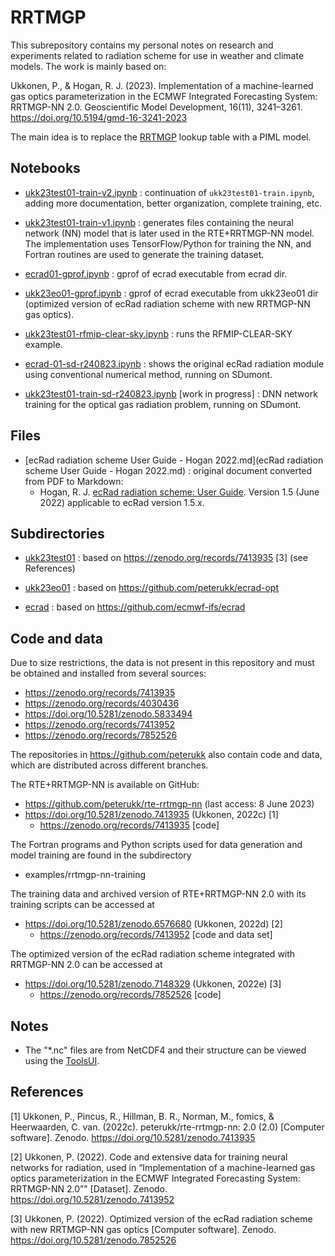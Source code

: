 # RRTMGP

This subrepository contains my personal notes on research and experiments related to radiation scheme for use in weather and climate models. The work is mainly based on: 

Ukkonen, P., & Hogan, R. J. (2023). Implementation of a machine-learned gas optics parameterization in the ECMWF Integrated Forecasting System: RRTMGP-NN 2.0. Geoscientific Model Development, 16(11), 3241–3261. <https://doi.org/10.5194/gmd-16-3241-2023>

The main idea is to replace the [RRTMGP](https://github.com/earth-system-radiation/rte-rrtmgp) lookup table with a PIML model.

## Notebooks

- [ukk23test01-train-v2.ipynb](ukk23test01-train-v2.ipynb) : continuation of `ukk23test01-train.ipynb`, adding more documentation, better organization, complete training, etc.

- [ukk23test01-train-v1.ipynb](ukk23test01-train-v1.ipynb) : generates files containing the neural network (NN) model that is later used in the RTE+RRTMGP-NN model. The implementation uses TensorFlow/Python for training the NN, and Fortran routines are used to generate the training dataset. 

- [ecrad01-gprof.ipynb](ecrad01-gprof.ipynb) : gprof of ecrad executable from ecrad dir.

- [ukk23eo01-gprof.ipynb](ukk23eo01-gprof.ipynb) : gprof of ecrad executable from ukk23eo01 dir (optimized version of ecRad radiation scheme with new RRTMGP-NN gas optics).

- [ukk23test01-rfmip-clear-sky.ipynb](ukk23test01-rfmip-clear-sky.ipynb) : runs the RFMIP-CLEAR-SKY example.

- [ecrad-01-sd-r240823.ipynb](ecrad-01-sd-r240823.ipynb) : shows the original ecRad radiation module using conventional numerical method, running on SDumont.

- [ukk23test01-train-sd-r240823.ipynb](ukk23test01-train-sd-r240823.ipynb) [work in progress] : DNN network training for the optical gas radiation problem, running on SDumont.

## Files

- [ecRad radiation scheme User Guide - Hogan 2022.md](ecRad radiation scheme User Guide - Hogan 2022.md) : original document converted from PDF to Markdown:
  - Hogan, R. J. [ecRad radiation scheme: User Guide](https://confluence.ecmwf.int/download/attachments/70945505/ecrad_documentation.pdf?version=5&modificationDate=1655480733414&api=v2). Version 1.5 (June 2022) applicable to ecRad version 1.5.x.

## Subdirectories

- [ukk23test01](ukk23test01) : based on <https://zenodo.org/records/7413935> [3] (see References)

- [ukk23eo01](ukk23eo01) : based on <https://github.com/peterukk/ecrad-opt>

- [ecrad](ecrad) : based on <https://github.com/ecmwf-ifs/ecrad>

## Code and data

Due to size restrictions, the data is not present in this repository and must be obtained and installed from several sources:

- <https://zenodo.org/records/7413935>
- <https://zenodo.org/records/4030436>
- <https://doi.org/10.5281/zenodo.5833494>
- <https://zenodo.org/records/7413952>
- <https://zenodo.org/records/7852526>

The repositories in <https://github.com/peterukk> also contain code and data, which are distributed across different branches.

The RTE+RRTMGP-NN is available on GitHub:

- <https://github.com/peterukk/rte-rrtmgp-nn> (last access: 8 June 2023)
- <https://doi.org/10.5281/zenodo.7413935> (Ukkonen, 2022c) [1]
  - <https://zenodo.org/records/7413935> [code]

The Fortran programs and Python scripts used for data generation and model training are found in the subdirectory

- examples/rrtmgp-nn-training

The training data and archived version of RTE+RRTMGP-NN 2.0 with its training scripts can be accessed at

- <https://doi.org/10.5281/zenodo.6576680> (Ukkonen, 2022d) [2]
  - <https://zenodo.org/records/7413952> [code and data set]

The optimized version of the ecRad radiation scheme integrated with RRTMGP-NN 2.0 can be accessed at

- <https://doi.org/10.5281/zenodo.7148329> (Ukkonen, 2022e) [3]
  - <https://zenodo.org/records/7852526> [code]

## Notes

- The "*.nc" files are from NetCDF4 and their structure can be viewed using the [ToolsUI](https://docs.unidata.ucar.edu/netcdf-java/current/userguide/reading_cdm.html).

## References

[1] Ukkonen, P., Pincus, R., Hillman, B. R., Norman, M., fomics, & Heerwaarden, C. van. (2022c). peterukk/rte-rrtmgp-nn: 2.0 (2.0) [Computer software]. Zenodo. <https://doi.org/10.5281/zenodo.7413935>

[2] Ukkonen, P. (2022). Code and extensive data for training neural networks for radiation, used in “Implementation of a machine-learned gas optics parameterization in the ECMWF Integrated Forecasting System: RRTMGP-NN 2.0”" [Dataset]. Zenodo. <https://doi.org/10.5281/zenodo.7413952>

[3] Ukkonen, P. (2022). Optimized version of the ecRad radiation scheme with new RRTMGP-NN gas optics [Computer software]. Zenodo. <https://doi.org/10.5281/zenodo.7852526>
